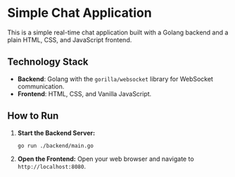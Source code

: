 # Simple Chat Application

This is a simple real-time chat application built with a Golang backend and a plain HTML, CSS, and JavaScript frontend.

## Technology Stack

*   **Backend**: Golang with the `gorilla/websocket` library for WebSocket communication.
*   **Frontend**: HTML, CSS, and Vanilla JavaScript.

## How to Run

1.  **Start the Backend Server:**
    ```bash
    go run ./backend/main.go
    ```

2.  **Open the Frontend:**
    Open your web browser and navigate to `http://localhost:8080`.
